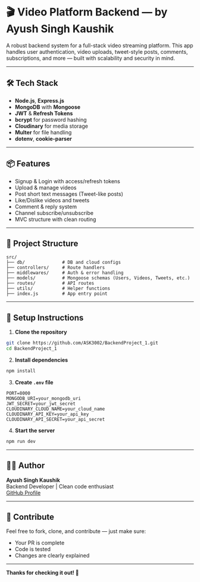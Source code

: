 # 🎬 Video Platform Backend — by Ayush Singh Kaushik

A robust backend system for a full-stack video streaming platform. This app handles user authentication, video uploads, tweet-style posts, comments, subscriptions, and more — built with scalability and security in mind.

---

## 🛠 Tech Stack

- **Node.js**, **Express.js**
- **MongoDB** with **Mongoose**
- **JWT** & **Refresh Tokens**
- **bcrypt** for password hashing
- **Cloudinary** for media storage
- **Multer** for file handling
- **dotenv**, **cookie-parser**

---

## 📦 Features

- Signup & Login with access/refresh tokens  
- Upload & manage videos  
- Post short text messages (Tweet-like posts)  
- Like/Dislike videos and tweets  
- Comment & reply system  
- Channel subscribe/unsubscribe  
- MVC structure with clean routing

---

## 🔧 Project Structure

```
src/
├── db/              # DB and cloud configs
├── controllers/     # Route handlers
├── middlewares/     # Auth & error handling
├── models/          # Mongoose schemas (Users, Videos, Tweets, etc.)
├── routes/          # API routes
├── utils/           # Helper functions
├── index.js         # App entry point
```

---

## 📂 Setup Instructions

1. **Clone the repository**
```bash
git clone https://github.com/ASK3002/BackendProject_1.git
cd BackendProject_1
```

2. **Install dependencies**
```bash
npm install
```

3. **Create `.env` file**
```
PORT=8000
MONGODB_URI=your_mongodb_uri
JWT_SECRET=your_jwt_secret
CLOUDINARY_CLOUD_NAME=your_cloud_name
CLOUDINARY_API_KEY=your_api_key
CLOUDINARY_API_SECRET=your_api_secret
```

4. **Start the server**
```bash
npm run dev
```

---

## 🧑‍💻 Author

**Ayush Singh Kaushik**  
Backend Developer | Clean code enthusiast  
[GitHub Profile](https://github.com/ASK3002)

---

## 🙌 Contribute

Feel free to fork, clone, and contribute — just make sure:

* Your PR is complete  
* Code is tested  
* Changes are clearly explained

---

**Thanks for checking it out! 🚀**
